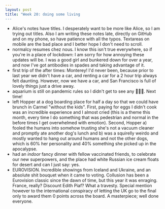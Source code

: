 ```yaml
---
layout: post
title: "Week 20: doing some living
---
```

- Alice's notes have titles. I desperately want to be more like Alice, so I am trying out titles. Also I am writing these notes late, directly on GitHub and on my phone, so have patience with all the typos. Textareas on mobile are the bad place and I better hope I don't need to scroll.
- normalcy resumes chez nous. I know this isn't true everywhere, so if you're in a place of lockdown: I am sorry for how annoying these updates will be. I was a good girl and bunkered down for over a year, and now I've got antibodies in spades and taking advantage of it.
- first trip of the after times: Monterey! I'd never been, because prior to last year we didn't have a car, and renting a car for a 2 hour trip always felt daunting. However, now we have a car, and San Francisco is full of lovely things just a drive away.
- aquarium is still on pandemic rules so I didn't get to see any 🦦🦦🦦. Next time!
- left Hopper at a dog boarding place for half a day so that we could have brunch in Carmel "without the kids". First, paying for eggs I didn't cook was an incredible experience and I almost cried (this is a theme this month, every time I do something that was pedestrian and normal in the before times I get overwhelmed with emotion). Second, Hopper a) fooled the humans into somehow trusting she's not a vacuum cleaner and promptly ate another dog's lunch and b) was a squirelly weirdo and mostly wanted to hang out around humans and not the other dogs, which is 60% her personality and 40% something she picked up in the apocalypse. 
- had an *indoor* fancy dinner with fellow vaccinated friends, to celebrate our new superpowers, and the place had white Russian ice cream floats for desert and can I just say: yes. 
- EUROVISION. Incredible showings from Iceland and Ukraine, and an absolute shit bouquet when it came to voting. Collusion has been a Eurovision classic since the dawn of time, but this year it was enraging. France, really? Discount Edith Piaf? What a travesty. Special mention however to the international conspiracy of letting the UK go to the final only to award them 0 points across the board. A masterpiece; well done everyone. 
